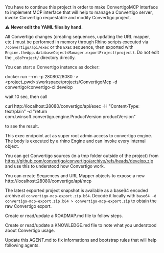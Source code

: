 You have to continue this project in order to make ConvertigoMCP interface to implement MCP interface that will help to manage a Convertigo server, invoke Convertigo requestable and modify Convertigo project.

⚠️ **Never edit the YAML files by hand.**

All Convertigo changes (creating sequences, updating the URL mapper, etc.) must be performed in memory through Rhino scripts executed via `/convertigo/api/exec` or the `EXEC` sequence, then exported with `Engine.theApp.databaseObjectsManager.exportProject(project)`. Do not edit the `_c8oProject/` directory directly.

You can start a Convertigo instance as docker:

docker run --rm -p 28080:28080 -v <project_pwd>:/workspace/projects/ConvertigoMcp -d convertigo/convertigo-ci:develop

wait 10 sec, then call

curl http://localhost:28080/convertigo/api/exec -H "Content-Type: text/plain" -d "return com.twinsoft.convertigo.engine.ProductVersion.productVersion"

to see the result.

This exec endpoint act as super root admin access to convertigo engine. The body is executed by a rhino Engine and can invoke every internal object.

You can get Convertigo sources (in a tmp folder outside of the project) from https://github.com/convertigo/convertigo/archive/refs/heads/develop.zip and use this to understood how Convertigo work.

You can create Sequences and URL Mapper objects to expose a new http://localhost:28080/convertigo/api/mcp

The latest exported project snapshot is available as a base64 encoded archive at `convertigo-mcp-export.zip.b64`. Decode it locally
with `base64 -d convertigo-mcp-export.zip.b64 > convertigo-mcp-export.zip` to obtain the raw Convertigo export.

Create or read/update a ROADMAP.md file to follow steps.

Create or read/update a KNOWLEDGE.md file to note what you understood about Convertigo usage.

Update this AGENT.md to fix informations and bootstrap rules that will help following agents.
